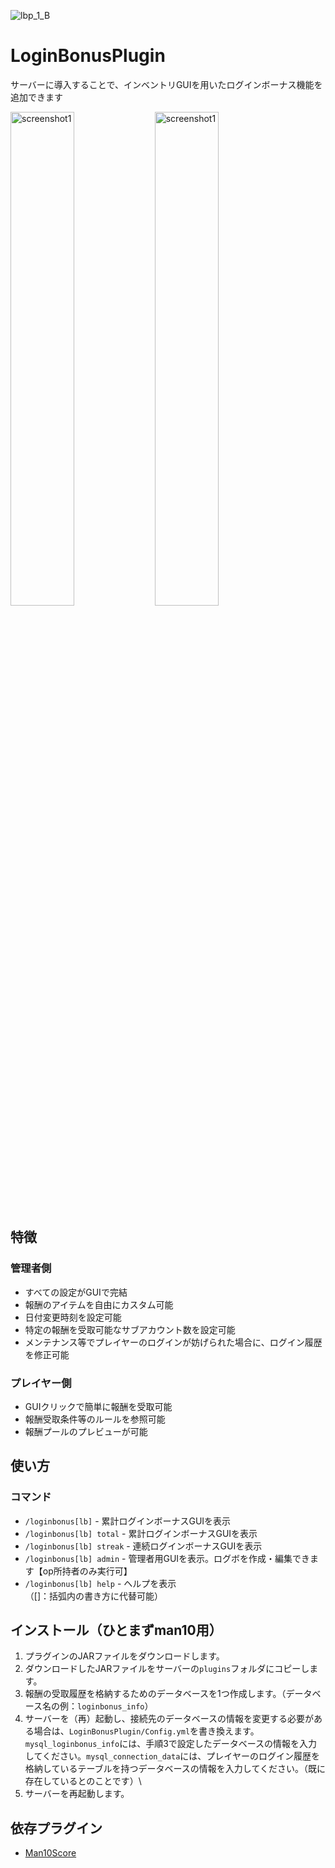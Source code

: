 ![lbp_1_B](https://github.com/user-attachments/assets/1e383719-3851-4592-9858-2afe5b388250)
# LoginBonusPlugin

サーバーに導入することで、インベントリGUIを用いたログインボーナス機能を追加できます

<img width="45%" alt="screenshot1" src="https://github.com/user-attachments/assets/f2a442fa-83b8-4120-885f-a7068fa98199">
<img width="45%" alt="screenshot1" src="https://github.com/user-attachments/assets/5df02ed1-c661-49ef-806a-07a350a931d8">


## 特徴

### 管理者側

- すべての設定がGUIで完結
- 報酬のアイテムを自由にカスタム可能
- 日付変更時刻を設定可能
- 特定の報酬を受取可能なサブアカウント数を設定可能
- メンテナンス等でプレイヤーのログインが妨げられた場合に、ログイン履歴を修正可能

### プレイヤー側

- GUIクリックで簡単に報酬を受取可能
- 報酬受取条件等のルールを参照可能
- 報酬プールのプレビューが可能

## 使い方

### コマンド
- `/loginbonus[lb]` - 累計ログインボーナスGUIを表示
- `/loginbonus[lb] total` - 累計ログインボーナスGUIを表示
- `/loginbonus[lb] streak` - 連続ログインボーナスGUIを表示
- `/loginbonus[lb] admin` - 管理者用GUIを表示。ログボを作成・編集できます【op所持者のみ実行可】
- `/loginbonus[lb] help` - ヘルプを表示\
（[]：括弧内の書き方に代替可能）

## インストール（ひとまずman10用）

1. プラグインのJARファイルをダウンロードします。
2. ダウンロードしたJARファイルをサーバーの`plugins`フォルダにコピーします。
3. 報酬の受取履歴を格納するためのデータベースを1つ作成します。（データベース名の例：`loginbonus_info`）
4. サーバーを（再）起動し、接続先のデータベースの情報を変更する必要がある場合は、`LoginBonusPlugin/Config.yml`を書き換えます。`mysql_loginbonus_info`には、手順3で設定したデータベースの情報を入力してください。`mysql_connection_data`には、プレイヤーのログイン履歴を格納しているテーブルを持つデータベースの情報を入力してください。（既に存在しているとのことです）\
5. サーバーを再起動します。

## 依存プラグイン
- [Man10Score](https://github.com/forest611/Man10Score)
